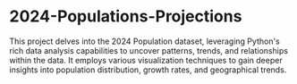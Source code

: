 # 2024-Populations-Projections
This project delves into the 2024 Population dataset, leveraging Python's rich data analysis capabilities to uncover patterns, trends, and relationships within the data. It employs various visualization techniques to gain deeper insights into population distribution, growth rates, and geographical trends.

